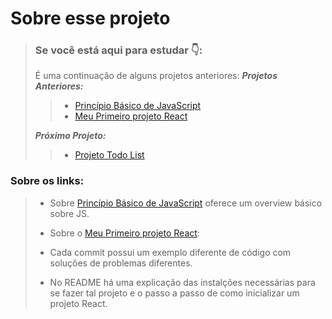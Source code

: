 # Sobre esse projeto
> ### Se você está aqui para estudar  👇:
> 
> É uma continuação de alguns projetos anteriores:
> _**Projetos Anteriores:**_
> > -   [Princípio Básico de JavaScript](https://github.com/DFMaia/PrincipiosBasicosJavaScript)
> > -   [Meu Primeiro projeto React](https://github.com/DFMaia/primeiro-projeto-react)
>
>_**Próximo Projeto:**_
> > - [Projeto Todo List](https://github.com/DFMaia/react-todo-project)

### Sobre os links:
> -   Sobre  [Princípio Básico de JavaScript](https://github.com/DFMaia/PrincipiosBasicosJavaScript)  oferece um overview básico sobre JS.
>     
> -   Sobre o  [Meu Primeiro projeto React](https://github.com/DFMaia/primeiro-projeto-react):
>     
> -   Cada commit possui um exemplo diferente de código com soluções de problemas diferentes.
>     
> -   No README há uma explicação das instalções necessárias para se fazer tal projeto e o passo a passo de como inicializar um projeto React.
>     